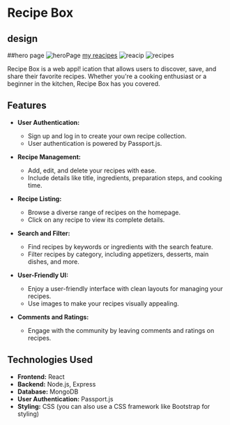 # Recipe Box
## design 
##hero page
![heroPage](https://github.com/wolfcodie/Recipe-Box/assets/147501863/f42c9125-4358-43f2-9447-94485fa3a933)
[my reacipes](https://github.com/wolfcodie/Recipe-Box/assets/147501863/74a85038-0818-4a9c-b4b0-0ca5c05f9189)
![reacip](https://github.com/wolfcodie/Recipe-Box/assets/147501863/a427347c-a015-4faa-aaae-0f2740677f63)
![recipes](https://github.com/wolfcodie/Recipe-Box/assets/147501863/bfa4b72b-f273-4499-99ba-daf4742f583d)


Recipe Box is a web appl!
ication that allows users to discover, save, and share their favorite recipes. Whether you're a cooking enthusiast or a beginner in the kitchen, Recipe Box has you covered.



## Features

- **User Authentication:**
  - Sign up and log in to create your own recipe collection.
  - User authentication is powered by Passport.js.

- **Recipe Management:**
  - Add, edit, and delete your recipes with ease.
  - Include details like title, ingredients, preparation steps, and cooking time.

- **Recipe Listing:**
  - Browse a diverse range of recipes on the homepage.
  - Click on any recipe to view its complete details.

- **Search and Filter:**
  - Find recipes by keywords or ingredients with the search feature.
  - Filter recipes by category, including appetizers, desserts, main dishes, and more.

- **User-Friendly UI:**
  - Enjoy a user-friendly interface with clean layouts for managing your recipes.
  - Use images to make your recipes visually appealing.

- **Comments and Ratings:**
  - Engage with the community by leaving comments and ratings on recipes.

## Technologies Used

- **Frontend:** React
- **Backend:** Node.js, Express
- **Database:** MongoDB
- **User Authentication:** Passport.js
- **Styling:** CSS (you can also use a CSS framework like Bootstrap for styling)



